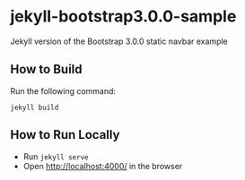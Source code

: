 jekyll-bootstrap3.0.0-sample
============================

Jekyll version of the Bootstrap 3.0.0 static navbar example

How to Build
------------
Run the following command:
```
jekyll build
```

How to Run Locally
----------
- Run ```jekyll serve```
- Open [http://localhost:4000/](http://localhost:4000/) in the browser

